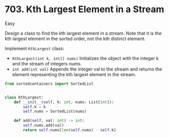 # 703. Kth Largest Element in a Stream

Easy

Design a class to find the kth largest element in a stream. Note that it is the kth largest element in the sorted order, not the kth distinct element.

Implement `KthLargest` class:

- `KthLargest(int k, int[] nums)` Initializes the object with the integer k and the stream of integers nums.
- `int add(int val)` Appends the integer val to the stream and returns the element representing the kth largest element in the stream.

```python
from sortedcontainers import SortedList


class KthLargest:
    def __init__(self, k: int, nums: List[int]):
        self.k = k
        self.nums = SortedList(nums)

    def add(self, val: int) -> int:
        self.nums.add(val)
        return self.nums[len(self.nums) - self.k]
```
